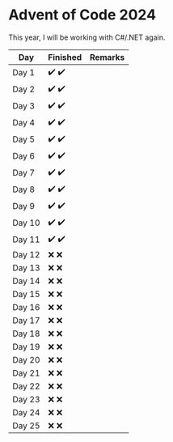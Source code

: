 ﻿# Advent of Code 2024

This year, I will be working with C#/.NET again.

| Day    | Finished                              | Remarks |
|--------|---------------------------------------|---------|
| Day 1  | :heavy_check_mark: :heavy_check_mark: |         |
| Day 2  | :heavy_check_mark: :heavy_check_mark: |         |
| Day 3  | :heavy_check_mark: :heavy_check_mark: |         |
| Day 4  | :heavy_check_mark: :heavy_check_mark: |         |
| Day 5  | :heavy_check_mark: :heavy_check_mark: |         |
| Day 6  | :heavy_check_mark: :heavy_check_mark: |         |
| Day 7  | :heavy_check_mark: :heavy_check_mark: |         |
| Day 8  | :heavy_check_mark: :heavy_check_mark: |         |
| Day 9  | :heavy_check_mark: :heavy_check_mark: |         |
| Day 10 | :heavy_check_mark: :heavy_check_mark: |         |
| Day 11 | :heavy_check_mark: :heavy_check_mark: |         |
| Day 12 | :x: :x:                               |         |
| Day 13 | :x: :x:                               |         |
| Day 14 | :x: :x:                               |         |
| Day 15 | :x: :x:                               |         |
| Day 16 | :x: :x:                               |         |
| Day 17 | :x: :x:                               |         |
| Day 18 | :x: :x:                               |         |
| Day 19 | :x: :x:                               |         |
| Day 20 | :x: :x:                               |         |
| Day 21 | :x: :x:                               |         |
| Day 22 | :x: :x:                               |         |
| Day 23 | :x: :x:                               |         |
| Day 24 | :x: :x:                               |         |
| Day 25 | :x: :x:                               |         |
